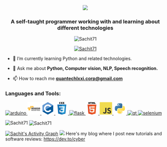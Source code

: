 <p align="center"><img src=https://readme-typing-svg.herokuapp.com?font=Calibri&color=%23259076&size=26&lines=Hello+there%F0%9F%91%8B%2CI'm+Sachit></p>
<h3 align="center">A self-taught programmer working with and learning about different technologies</h3>

<p align="center"> <img src="https://komarev.com/ghpvc/?username=Sachit71&label=Profile%20views&color=0e75b6&style=flat" alt="Sachit71" /> </p>

<p align="center"> <a href="https://github.com/ryo-ma/github-profile-trophy"><img src="https://github-profile-trophy.vercel.app/?username=Sachit71" alt="Sachit71" /></a> </p>

- 🌱 I’m currently learning Python and related technologies.

- 💬 Ask me about **Python, Computer vision, NLP, Speech recognition.**

- 📫 How to reach me **quantechlxxi.corp@gmail.com**


<h3 align="left">Languages and Tools:</h3>
<p align="left"> </a> <a href="https://www.arduino.cc/" target="_blank"> <img src="https://cdn.worldvectorlogo.com/logos/arduino-1.svg" alt="arduino" width="40" height="40"/> </a> <a href="https://aws.amazon.com" target="_blank"> <img src="https://raw.githubusercontent.com/devicons/devicon/master/icons/amazonwebservices/amazonwebservices-original-wordmark.svg" alt="aws" width="40" height="40"/> </a> <a href="https://www.cprogramming.com/" target="_blank"> <img src="https://raw.githubusercontent.com/devicons/devicon/master/icons/c/c-original.svg" alt="c" width="40" height="40"/> </a> <a href="https://www.w3schools.com/css/" target="_blank"> <img src="https://raw.githubusercontent.com/devicons/devicon/master/icons/css3/css3-original-wordmark.svg" alt="css3" width="40" height="40"/> </a> <a href="https://flask.palletsprojects.com/" target="_blank"> <img src="https://www.vectorlogo.zone/logos/pocoo_flask/pocoo_flask-icon.svg" alt="flask" width="40" height="40"/> </a>  <a href="https://www.w3.org/html/" target="_blank"> <img src="https://raw.githubusercontent.com/devicons/devicon/master/icons/html5/html5-original-wordmark.svg" alt="html5" width="40" height="40"/> </a> <a href="https://developer.mozilla.org/en-US/docs/Web/JavaScript" target="_blank"> <img src="https://raw.githubusercontent.com/devicons/devicon/master/icons/javascript/javascript-original.svg" alt="javascript" width="40" height="40"/> </a> <a href="https://www.python.org" target="_blank"> <img src="https://raw.githubusercontent.com/devicons/devicon/master/icons/python/python-original.svg" alt="python" width="40" height="40"/> </a> <a href="https://www.qt.io/" target="_blank"> <img src="https://upload.wikimedia.org/wikipedia/commons/0/0b/Qt_logo_2016.svg" alt="qt" width="40" height="40"/> </a> <a href="https://www.selenium.dev" target="_blank"> <img src="https://raw.githubusercontent.com/detain/svg-logos/780f25886640cef088af994181646db2f6b1a3f8/svg/selenium-logo.svg" alt="selenium" width="40" height="40"/> </a>  </p>

<p><img align="left" src="https://github-readme-stats.vercel.app/api/top-langs?username=Sachit71&show_icons=true&locale=en&layout=compact&theme=gotham" alt="Sachit71" /></p>

<p>&nbsp;<img align="center" src="https://github-readme-stats.vercel.app/api?username=Sachit71&show_icons=true&locale=en&theme=gotham" alt="Sachit71" /></p>



<a href="https://github.com/ashutosh00710/github-readme-activity-graph"><img alt="Sachit's Activity Graph" src="https://activity-graph.herokuapp.com/graph?username=Sachit71&bg_color=0d1117&color=00916d&line=2aa788&point=FFFFFF&hide_border=true" /></a>
  [![](https://discord.c99.nl/widget/theme-3/634168893644210186.png)](https://discord.com/users/922875905884446802)
  Here's my blog where I post new tutorials and software reviews: https://dev.to/cyber
